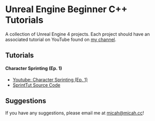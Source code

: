 Unreal Engine Beginner C++ Tutorials
====================================

A collection of Unreal Engine 4 projects. Each project should have an 
associated tutorial on YouTube found on [my channel](https://www.youtube.com/channel/UCtXsi7tZL9m8UORTopwADbw).


## Tutorials

#### Character Sprinting (Ep. 1)
- [Youtube: Character Sprinting (Ep. 1)](https://www.youtube.com/watch?v=yyelCzlIWsM)
- [SprintTut Source Code](SprintTut)


## Suggestions

If you have any suggestions, please email me at micah@micah.cc!
